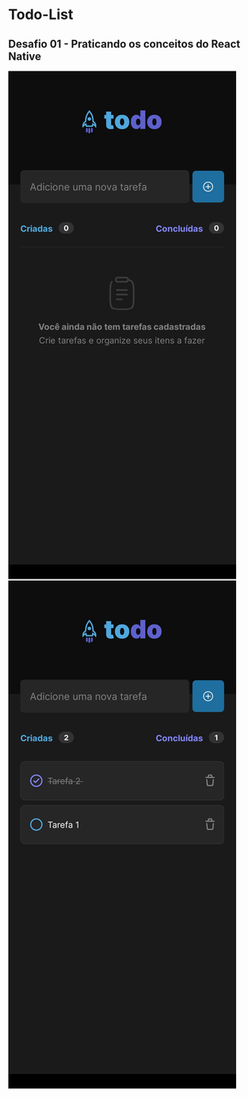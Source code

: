 # Todo-List


## Desafio 01 - Praticando os conceitos do React Native

<div>
  <img src="foto1.jpeg"/>
  <img src="foto2.jpeg"/>
</div>
